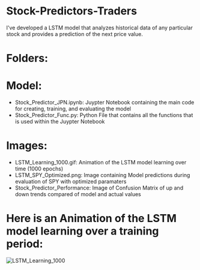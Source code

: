 # Stock-Predictors-Traders

I've developed a LSTM model that analyzes historical data of any particular stock and provides a prediction of the next price value.

# Folders:

# Model:
- Stock_Predictor_JPN.ipynb: Juypter Notebook containing the main code for creating, training, and evaluating the model
- Stock_Predictor_Func.py: Python File that contains all the functions that is used within the Juypter Notebook

# Images:
- LSTM_Learning_1000.gif: Animation of the LSTM model learning over time (1000 epochs)
- LSTM_SPY_Optimized.png: Image containing Model predictions during evaluation of SPY with optimized paramaters
- Stock_Predictor_Performance: Image of Confusion Matrix of up and down trends compared of model and actual values




# Here is an Animation of the LSTM model learning over a training period:

![LSTM_Learning_1000](https://github.com/anguyen1359/Stock-Predictors-Traders/assets/125108200/63cf23d1-df35-41dc-bb47-ec323fdcde76)
